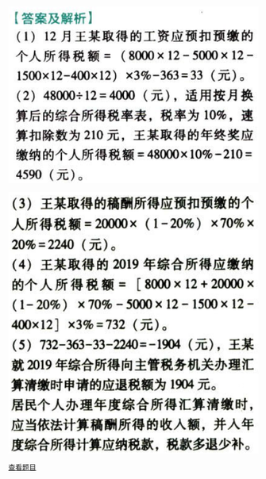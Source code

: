 ![](f087bc0f720f464d24f720d512d3f33c.png)

![](c6a23914e164d2b69774d1e8f8859205.png)

[查看题目](../C05.个人所得税法.本章真题.md#74-题目)

